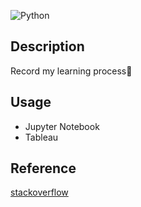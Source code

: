 ![Python](https://github.com/Halston1031/WEB/blob/main/Resources/Python.PNG)
## Description
Record my learning process🧸
## Usage
- Jupyter Notebook
- Tableau
## Reference
<a href = "https://stackoverflow.com">stackoverflow</a>
